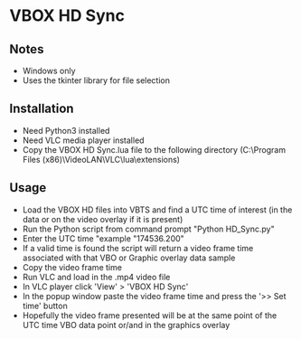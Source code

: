 # VBOX HD Sync

## Notes
- Windows only
- Uses the tkinter library for file selection

## Installation
- Need Python3 installed
- Need VLC media player installed 
- Copy the VBOX HD Sync.lua file to the following directory (C:\Program Files (x86)\VideoLAN\VLC\lua\extensions)

## Usage
- Load the VBOX HD files into VBTS and find a UTC time of interest (in the data or on the video overlay if it is present)
- Run the Python script from command prompt "Python HD_Sync.py"
- Enter the UTC time "example "174536.200"
- If a valid time is found the script will return a video frame time associated with that VBO or Graphic overlay data sample
- Copy the video frame time 
- Run VLC and load in the .mp4 video file
- In VLC player click 'View' > 'VBOX HD Sync' 
- In the popup window paste the video frame time and press the '>> Set time' button
- Hopefully the video frame presented will be at the same point of the UTC time VBO data point or/and in the graphics overlay